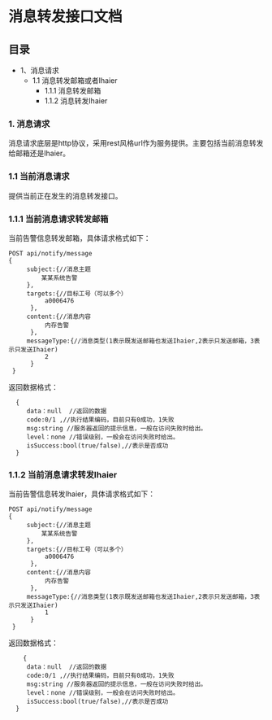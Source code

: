 # 消息转发接口文档
## 目录
* 1、消息请求 
  * 1.1 消息转发邮箱或者Ihaier
    * 1.1.1 消息转发邮箱
    * 1.1.2 消息转发Ihaier
    
### 1. 消息请求
消息请求底层是http协议，采用rest风格url作为服务提供。主要包括当前消息转发给邮箱还是Ihaier。

### 1.1 当前消息请求
提供当前正在发生的消息转发接口。

### 1.1.1 当前消息请求转发邮箱
当前告警信息转发邮箱，具体请求格式如下：
 
```
POST api/notify/message
{
     subject:{//消息主题
         某某系统告警
     },
     targets:{//目标工号（可以多个）
          a0006476
      },
     content:{//消息内容
          内存告警
      },
     messageType:{//消息类型(1表示既发送邮箱也发送Ihaier,2表示只发送邮箱，3表示只发送Ihaier)
          2
      }
 }
```
返回数据格式：

```
  {   
     data：null  //返回的数据
     code:0/1 ,//执行结果编码，目前只有0成功，1失败
     msg:string //服务器返回的提示信息，一般在访问失败时给出。
     level：none //错误级别，一般会在访问失败时给出。
     isSuccess:bool(true/false),//表示是否成功
  }
```
### 1.1.2 当前消息请求转发Ihaier
当前告警信息转发Ihaier，具体请求格式如下：
```
POST api/notify/message
{
     subject:{//消息主题
         某某系统告警
     },
     targets:{//目标工号（可以多个）
          a0006476
      },
     content:{//消息内容
          内存告警
      },
     messageType:{//消息类型(1表示既发送邮箱也发送Ihaier,2表示只发送邮箱，3表示只发送Ihaier)
          1
      }
 }
```
返回数据格式：

```
    {   
     data：null  //返回的数据
     code:0/1 ,//执行结果编码，目前只有0成功，1失败
     msg:string //服务器返回的提示信息，一般在访问失败时给出。
     level：none //错误级别，一般会在访问失败时给出。
     isSuccess:bool(true/false),//表示是否成功
  }
```
 
 
